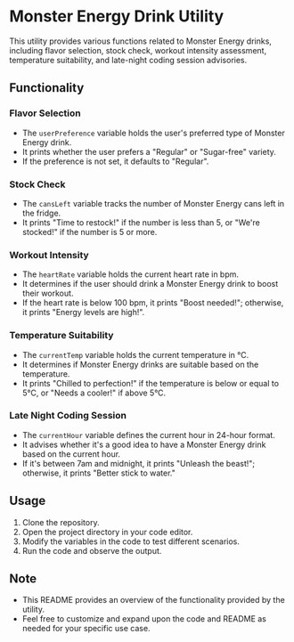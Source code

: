 # Monster Energy Drink Utility

This utility provides various functions related to Monster Energy drinks, including flavor selection, stock check, workout intensity assessment, temperature suitability, and late-night coding session advisories.

## Functionality

### Flavor Selection
- The `userPreference` variable holds the user's preferred type of Monster Energy drink.
- It prints whether the user prefers a "Regular" or "Sugar-free" variety.
- If the preference is not set, it defaults to "Regular".

### Stock Check
- The `cansLeft` variable tracks the number of Monster Energy cans left in the fridge.
- It prints "Time to restock!" if the number is less than 5, or "We're stocked!" if the number is 5 or more.

### Workout Intensity
- The `heartRate` variable holds the current heart rate in bpm.
- It determines if the user should drink a Monster Energy drink to boost their workout.
- If the heart rate is below 100 bpm, it prints "Boost needed!"; otherwise, it prints "Energy levels are high!".

### Temperature Suitability
- The `currentTemp` variable holds the current temperature in °C.
- It determines if Monster Energy drinks are suitable based on the temperature.
- It prints "Chilled to perfection!" if the temperature is below or equal to 5°C, or "Needs a cooler!" if above 5°C.

### Late Night Coding Session
- The `currentHour` variable defines the current hour in 24-hour format.
- It advises whether it's a good idea to have a Monster Energy drink based on the current hour.
- If it's between 7am and midnight, it prints "Unleash the beast!"; otherwise, it prints "Better stick to water."

## Usage

1. Clone the repository.
2. Open the project directory in your code editor.
3. Modify the variables in the code to test different scenarios.
4. Run the code and observe the output.

## Note

- This README provides an overview of the functionality provided by the utility.
- Feel free to customize and expand upon the code and README as needed for your specific use case.
